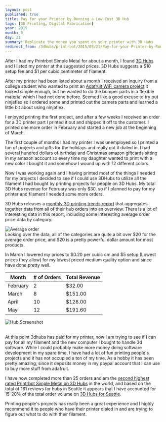 ```yaml
---
layout: post
published: true
title: Pay for your Printer by Running a Low Cost 3D Hub
tags: [3D Printing, Digital Fabrication]
year: 2015
month: 5
day: 21
summary: Replicate the money you spent on your printer with 3D Hubs
redirect_from: /3dhubs/printrbot/2015/05/21/Pay-for-your-Printer-by-Running-a-Low-Cost-3DHub/
---
```


After I had my Printrbot Simple Metal for about a month, I found [3D Hubs](https://www.3dhubs.com/) and I listed my printer at the suggested prices.  3D Hubs suggests a $10 setup fee and $1 per cubic centimeter of filament.

After my printer had been listed about a month I received an inquiry from a college student who wanted to print an [Adafruit WiFi camera project](https://learn.adafruit.com/diy-wifi-raspberry-pi-touch-cam/overview) it looked simple enough, but he wanted to do the bumper parts in a flexible material which I had not done before.  Seemed like a good excuse to try out ninjaflex so I ordered some and printed out the camera parts and learned a little bit about using ninjaflex.

I enjoyed printing the first project, and after a few weeks I received an order for a 3D printer part I printed it out and shipped it off to the customer.  I printed one more order in February and started a new job at the beginning of March.

The first couple of months I had my printer I was unemployed so I printed a ton of projects and gifts for the holidays and really got it dialed in. I had several hundred dollars of birthday and Christmas amazon giftcards sitting in my amazon account so every time my daughter wanted to print with a new color I bought it and somehow I wound up with 12 different colors.

Now I was working again and I having printed most of the things I needed for my projects I decided to see if I could use 3DHubs to utilize all the filament I had bought by printing projects for people on 3D Hubs. My total 3D Hubs revenue for February was only $30, so if I planned to pay for my printer and filament I needed some more orders.

3D Hubs releases a [monthly 3D printing trends report](https://www.3dhubs.com/trends) that aggregates together data from all of their hub orders into an overview. There is a lot of interesting data in this report, including some interesting average order price data by category.

<div class="row">
  <div class="col-sm-8 col-sm-offset-2">
    <img alt="Average order" src="//garthvh.com/assets/img/3dhubs/3DHubsPopular_Print_Categories_May_2015.png" class="img-fluid" />
  </div>
</div>
Looking over the data, all of the categories are quite a bit over $20 for the average order price, and $20 is a pretty powerful dollar amount for most products.

In March I lowered my prices to $0.20 per cubic cm and $5 setup (Lowest prices they allow) for my lowest priced medium quality option and since have done pretty well.

<table class="table table-bordered">
  <thead>
  <tr>
    <th>Month</th>
    <th># of Orders</th>
    <th>Total Revenue</th>
  </tr>
  </thead>
  <tbody>
  <tr>
    <td>February</td>
    <td>2</td>
    <td>$32.00</td>
  </tr>
   <tr>
     <td>March</td>
     <td>8</td>
     <td>$151.00</td>
   </tr>
   <tr>
     <td>April</td>
     <td>10</td>
     <td>$128.00</td>
   </tr>
   <tr>
     <td>May</td>
     <td>12</td>
     <td>$191.60</td>
   </tr>
  </tbody>
</table>


<div class="row">
  <div class="col-sm-8 col-sm-offset-2">
    <img alt="Hub Screenshot" src="//garthvh.com/assets/img/3dhubs/hub_screenshot.png" class="img-fluid" />
  </div>
</div>
<br/>


At this point 3dhubs has paid for my printer, now I am trying to see if I can pay for all my filament and the new computer I bought to handle 3d software. While I could probably make more money doing software development in my spare time, I have had a lot of fun printing people's projects and it has not occupied a ton of my time. As a hobby it has been pretty amazing, since it deposits money in my paypal account that I can use to buy more stuff from adafruit.

I have now completed more than 25 orders and am the [second highest rated Printrbot Simple Metal on 3D Hubs](https://www.3dhubs.com/3dprint/printer/Printrbot_Simple_Metal) in the world, and based on the total of 161 reviews for hubs in Seattle it appears that I have accounted for 15-20% of the total order volume on [3D Hubs for Seattle](https://www.3dhubs.com/seattle).

Printing people's projects has really been a great experience and I highly recommend it to people who have their printer dialed in and are trying to figure out what to do with their filament.
